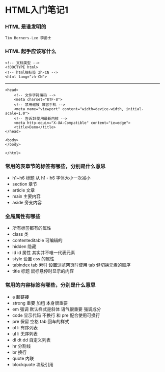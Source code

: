 # HTML入门笔记1
### HTML 是谁发明的

    Tim Berners-Lee 李爵士

### HTML 起手应该写什么

    <!-- 文档类型 -->
    <!DOCTYPE html>
    <!-- html根标签 zh-CN -->
    <html lang="zh-CN">
****
    <head>
        <!-- 文件字符编码 -->
        <meta charset="UTF-8">
        <!-- 禁用缩放 兼容手机 -->
        <meta name="viewport" content="width=device-width, initial-scale=1.0">
        <!-- 告诉IE使用最新内核 -->
        <meta http-equiv="X-UA-Compatible" content="ie=edge">
        <title>Demo</title>
    </head>

    <body>
    </body>

    </html>

### 常用的表章节的标签有哪些，分别是什么意思

- h1~h6 标题 从 h1 - h6 字体大小一次减小
- section 章节
- article 文章
- main 主要内容
- aside 旁支内容

### 全局属性有哪些

- 所有标签都有的属性
- class 类
- contenteditable 可编辑的
- hidden 隐藏
- id id 属性 其实并不唯一代表元素
- style 设置 css 的属性
- tabindex tab 索引 设置浏览网页时使用 tab 健切换元素的顺序
- title 标题 鼠标悬停时显示的内容

### 常用的内容标签有哪些，分别是什么意思

- a 超链接
- strong 重要 加粗 本身很重要
- em 强调 默认样式是斜体 语气很重要 强调成分
- code 显示代码 不换行 和 pre 配合使用可换行
- pre 保留 空格 tab 回车的样式
- ol li 有序列表
- ul li 无序列表
- dl dt dd 自定义列表
- hr 分割线
- br 换行
- quote 内联
- blockquote 块级引用
